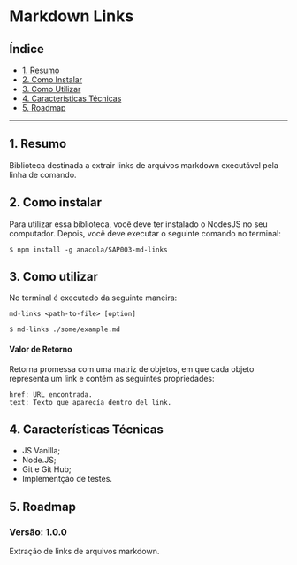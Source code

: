 # Markdown Links

## Índice

* [1. Resumo](#1-resumo)
* [2. Como Instalar](#2-como-instalar)
* [3. Como Utilizar](#3-como-utilizar)
* [4. Características Técnicas](#4-características-técnicas)
* [5. Roadmap](#6-roadmap)

***

## 1. Resumo

Biblioteca destinada a extrair links de arquivos markdown executável pela linha de comando.

## 2. Como instalar

Para utilizar essa biblioteca, você deve ter instalado o NodesJS no  seu computador.
Depois, você deve executar o seguinte comando no terminal:

```
$ npm install -g anacola/SAP003-md-links
```

## 3. Como utilizar

No terminal é executado da seguinte maneira: 

```
md-links <path-to-file> [option]
```

```
$ md-links ./some/example.md
```

#### Valor de Retorno


Retorna promessa com uma matriz de objetos, em que cada objeto representa um link e contém as seguintes propriedades:
 
```
href: URL encontrada.
text: Texto que aparecía dentro del link.
```

## 4. Características Técnicas

- JS Vanilla;
- Node.JS;
- Git e Git Hub;
- Implementção de testes.

## 5. Roadmap

### Versão: 1.0.0

Extração de links de arquivos markdown.